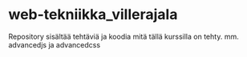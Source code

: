 # web-tekniikka_villerajala
Repository sisältää tehtäviä ja koodia mitä tällä kurssilla on tehty.
mm. advancedjs ja advancedcss
